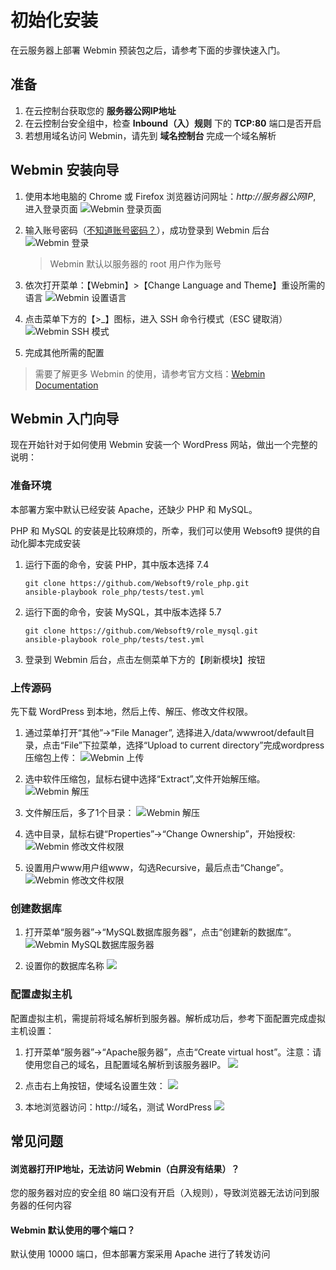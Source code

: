 # 初始化安装

在云服务器上部署 Webmin 预装包之后，请参考下面的步骤快速入门。

## 准备

1. 在云控制台获取您的 **服务器公网IP地址** 
2. 在云控制台安全组中，检查 **Inbound（入）规则** 下的 **TCP:80** 端口是否开启
3. 若想用域名访问 Webmin，请先到 **域名控制台** 完成一个域名解析

## Webmin 安装向导

1. 使用本地电脑的 Chrome 或 Firefox 浏览器访问网址：*http://服务器公网IP*, 进入登录页面
   ![Webmin 登录页面](https://libs.websoft9.com/Websoft9/DocsPicture/zh/webmin/webmin-login-websoft9.png)

2. 输入账号密码（[不知道账号密码？](/zh/stack-accounts.md#webmin)），成功登录到 Webmin 后台  
   ![Webmin 登录](https://libs.websoft9.com/Websoft9/DocsPicture/zh/webmin/webmin-dashboard-websoft9.png)

   > Webmin 默认以服务器的 root 用户作为账号

3. 依次打开菜单：【Webmin】>【Change Language and Theme】重设所需的语言
   ![Webmin 设置语言](https://libs.websoft9.com/Websoft9/DocsPicture/zh/webmin/webmin-changelangs-websoft9.png)

4. 点击菜单下方的【>_】图标，进入 SSH 命令行模式（ESC 键取消）
   ![Webmin SSH 模式](https://libs.websoft9.com/Websoft9/DocsPicture/zh/webmin/webmin-sshcli-websoft9.png)

4. 完成其他所需的配置

> 需要了解更多 Webmin 的使用，请参考官方文档：[Webmin Documentation](http://doxfer.webmin.com/Webmin/Main_Page)

## Webmin 入门向导

现在开始针对于如何使用 Webmin 安装一个 WordPress 网站，做出一个完整的说明：  

### 准备环境

本部署方案中默认已经安装 Apache，还缺少 PHP 和 MySQL。  

PHP 和 MySQL 的安装是比较麻烦的，所幸，我们可以使用 Websoft9 提供的自动化脚本完成安装

1. 运行下面的命令，安装 PHP，其中版本选择 7.4
   ```
   git clone https://github.com/Websoft9/role_php.git
   ansible-playbook role_php/tests/test.yml
   ```

2. 运行下面的命令，安装 MySQL，其中版本选择 5.7
   ```
   git clone https://github.com/Websoft9/role_mysql.git
   ansible-playbook role_php/tests/test.yml
   ```

3. 登录到 Webmin 后台，点击左侧菜单下方的【刷新模块】按钮


### 上传源码

先下载 WordPress 到本地，然后上传、解压、修改文件权限。

1. 通过菜单打开“其他”->“File Manager”, 选择进入/data/wwwroot/default目录，点击“File”下拉菜单，选择“Upload to current directory”完成wordpress压缩包上传：
   ![Webmin 上传](http://libs.websoft9.com/Websoft9/DocsPicture/zh/webmin/wb01.png)

1. 选中软件压缩包，鼠标右键中选择“Extract”,文件开始解压缩。
   ![Webmin 解压](http://libs.websoft9.com/Websoft9/DocsPicture/zh/webmin/wb02.png)

2. 文件解压后，多了1个目录：
   ![Webmin 解压](http://libs.websoft9.com/Websoft9/DocsPicture/zh/webmin/wb03.png)

3. 选中目录，鼠标右键“Properties”->“Change Ownership”，开始授权:
   ![Webmin 修改文件权限](http://libs.websoft9.com/Websoft9/DocsPicture/zh/webmin/wb04.png)

4. 设置用户www用户组www，勾选Recursive，最后点击“Change”。
   ![Webmin 修改文件权限](http://libs.websoft9.com/Websoft9/DocsPicture/zh/webmin/wb05.png)

### 创建数据库

1. 打开菜单“服务器”->“MySQL数据库服务器”，点击“创建新的数据库”。
   ![Webmin MySQL数据库服务器](http://libs.websoft9.com/Websoft9/DocsPicture/zh/webmin/wb06.png)

2. 设置你的数据库名称
   ![](http://libs.websoft9.com/Websoft9/DocsPicture/zh/webmin/wb07.png)

### 配置虚拟主机

配置虚拟主机，需提前将域名解析到服务器。解析成功后，参考下面配置完成虚拟主机设置：

1. 打开菜单“服务器”->“Apache服务器”，点击“Create virtual host”。注意：请使用您自己的域名，且配置域名解析到该服务器IP。
   ![](http://libs.websoft9.com/Websoft9/DocsPicture/zh/webmin/wb08.png)

2. 点击右上角按钮，使域名设置生效：
   ![](http://libs.websoft9.com/Websoft9/DocsPicture/zh/webmin/wb09.png)

3. 本地浏览器访问：http://域名，测试 WordPress
   ![](http://libs.websoft9.com/Websoft9/DocsPicture/zh/webmin/wb10.png)

## 常见问题

#### 浏览器打开IP地址，无法访问 Webmin（白屏没有结果）？

您的服务器对应的安全组 80 端口没有开启（入规则），导致浏览器无法访问到服务器的任何内容

#### Webmin 默认使用的哪个端口？

默认使用 10000 端口，但本部署方案采用 Apache 进行了转发访问


